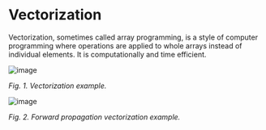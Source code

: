 # Vectorization

Vectorization, sometimes called array programming, is a style of computer programming where operations are applied to whole arrays instead of individual elements. It is computationally and time efficient.

![image](https://user-images.githubusercontent.com/73081144/184569610-955c2425-06b3-483e-ab94-05ae6908fe70.png)

*Fig. 1. Vectorization example.*

![image](https://user-images.githubusercontent.com/73081144/188545279-581d1a5d-e2d4-486e-bf2c-d24d1a016e06.png)

*Fig. 2. Forward propagation vectorization example.*
